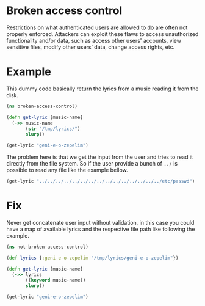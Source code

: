 # Broken access control
Restrictions on what authenticated users are allowed to do are often not properly enforced. Attackers can exploit these flaws to access unauthorized functionality and/or data, such as access other users' accounts, view sensitive files, modify other users’ data, change access rights, etc.

# Example
This dummy code basically return the lyrics from a music reading it from the disk.
```clojure
(ns broken-access-control)

(defn get-lyric [music-name]
  (->> music-name
       (str "/tmp/lyrics/")
       slurp))

(get-lyric "geni-e-o-zepelim")
```

The problem here is that we get the input from the user and tries to read it directly from the file system. So if the user provide a bunch of `../` is possible to read any file like the example bellow.

```clojure
(get-lyric "../../../../../../../../../../../../../../../etc/passwd")
```

# Fix
Never get concatenate user input without validation, in this case you could have a map of available lyrics and the respective file path like following the example.

```clojure
(ns not-broken-access-control)

(def lyrics {:geni-e-o-zepelim "/tmp/lyrics/geni-e-o-zepelim"})

(defn get-lyric [music-name]
  (->> lyrics
       ((keyword music-name))
       slurp))

(get-lyric "geni-e-o-zepelim")
```

